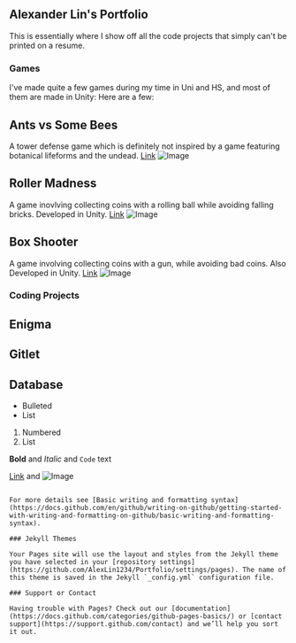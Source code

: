 ## Alexander Lin's Portfolio

This is essentially where I show off all the code projects that simply can't be printed on a resume.

### Games

I've made quite a few games during my time in Uni and HS, and most of them are made in Unity: Here are a few:


## Ants vs Some Bees
A tower defense game which is definitely not inspired by a game featuring botanical lifeforms and the undead.
[Link](https://github.com/AlexLin1234/Unity)
![Image]()
## Roller Madness
A game inovlving collecting coins with a rolling ball while avoiding falling bricks. Developed in Unity.
[Link](https://github.com/AlexLin1234/Unity)
![Image](https://drive.google.com/file/d/1yM2s0rlndvc5cBdgdQnuGbiLp1Nt1oYG/view?usp=share_link)
## Box Shooter
A game involving collecting coins with a gun, while avoiding bad coins. Also Developed in Unity.
[Link](https://github.com/AlexLin1234/Unity)
![Image](https://drive.google.com/file/d/1pp0wpQgj39SRo-YovDE_ub5Ljc6mMMQn/view?usp=share_link)


### Coding Projects
## Enigma

## Gitlet

## Database



- Bulleted
- List

1. Numbered
2. List

**Bold** and _Italic_ and `Code` text

[Link](url) and ![Image](src)
```

For more details see [Basic writing and formatting syntax](https://docs.github.com/en/github/writing-on-github/getting-started-with-writing-and-formatting-on-github/basic-writing-and-formatting-syntax).

### Jekyll Themes

Your Pages site will use the layout and styles from the Jekyll theme you have selected in your [repository settings](https://github.com/AlexLin1234/Portfolio/settings/pages). The name of this theme is saved in the Jekyll `_config.yml` configuration file.

### Support or Contact

Having trouble with Pages? Check out our [documentation](https://docs.github.com/categories/github-pages-basics/) or [contact support](https://support.github.com/contact) and we’ll help you sort it out.
